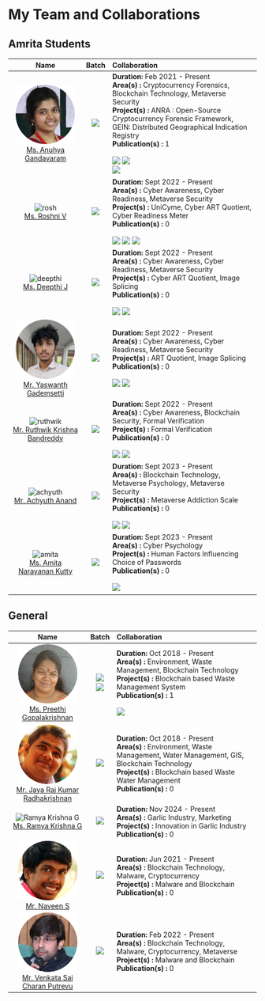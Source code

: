 # My Team and Collaborations

## Amrita Students

|           Name           |  Batch | Collaboration |
|:------------------------:|:------:|:--------------|
| <img src="Team/20CYS/Anu.png" alt="anu" width="120" /> <br/> [Ms. Anuhya Gandavaram]() | ![](https://img.shields.io/badge/M.Tech-20CYS-yellow) | **Duration:** Feb 2021 - Present <br/> **Area(s) :** Cryptocurrency Forensics, Blockchain Technology, Metaverse Security <br/> **Project(s) :** ANRA : Open-Source Cryptocurrency Forensic Framework, <br/> GEIN: Distributed Geographical Indication Registry <br/> **Publication(s) :** 1 <br/> <br/> ![](https://img.shields.io/badge/CyberForensicsCourse-20CY621-green) ![](https://img.shields.io/badge/BlockchainCourse-20CY712-green) <br/> ![](https://img.shields.io/badge/Digital_4N6-1-yellowgreen)  | 
| <img src="https://camo.githubusercontent.com/19d527a3e6e124c6cce96cb83deb1c9f7c091fa15f9bb837fcdbbe414289794f/68747470733a2f2f72616d616775727572616468616b726973686e616e2e6769746875622e696f2f5465616d2f5465616d2f32314359532f526f73686e695f562e706e67" alt="rosh" width="120" /> <br/> [Ms. Roshni V]() | ![](https://img.shields.io/badge/B.Tech-21CYS-brightgreen) | **Duration:** Sept 2022 - Present <br/> **Area(s) :** Cyber Awareness, Cyber Readiness, Metaverse Security <br/> **Project(s) :** UniCyme, Cyber ART Quotient, Cyber Readiness Meter <br/> **Publication(s) :** 0 <br/> <br/> ![](https://img.shields.io/badge/UID-20CYS202-green) ![](https://img.shields.io/badge/-CybeReach-gold) ![](https://img.shields.io/badge/-WiCyS-gold) <br/> | 
| <img src="https://raw.githubusercontent.com/B-RIG/Kerala-Blockchain-Academy-Innovation-Club/main/Assets/Batch-1/Deepthi_J.jpg" alt="deepthi" width="120" /> <br/> [Ms. Deepthi J]() | ![](https://img.shields.io/badge/B.Tech-21CYS-brightgreen) | **Duration:** Sept 2022 - Present <br/> **Area(s) :** Cyber Awareness, Cyber Readiness, Metaverse Security <br/> **Project(s) :** Cyber ART Quotient, Image Splicing <br/> **Publication(s) :** 0 <br/> <br/> ![](https://img.shields.io/badge/UID-20CYS202-green) ![](https://img.shields.io/badge/-WiCyS-gold) <br/> | 
| <img src="https://raw.githubusercontent.com/B-RIG/Kerala-Blockchain-Academy-Innovation-Club/main/Assets/Batch-1/Yaswanth.jpg" alt="yaswanth" width="120" /> <br/> [Mr. Yaswanth Gademsetti]() | ![](https://img.shields.io/badge/B.Tech-21CYS-brightgreen) | **Duration:** Sept 2022 - Present <br/> **Area(s) :** Cyber Awareness, Cyber Readiness, Metaverse Security <br/> **Project(s) :** ART Quotient, Image Splicing  <br/> **Publication(s) :** 0 <br/> <br/> ![](https://img.shields.io/badge/UID-20CYS202-green) ![](https://img.shields.io/badge/-WiCyS-gold) <br/> | 
| <img src="https://raw.githubusercontent.com/B-RIG/Kerala-Blockchain-Academy-Innovation-Club/main/Assets/Batch-1/Ruthwik_Krishna.png" alt="ruthwik" width="120" /> <br/> [Mr. Ruthwik Krishna Bandreddy]() | ![](https://img.shields.io/badge/B.Tech-21CYS-brightgreen) | **Duration:** Sept 2022 - Present <br/> **Area(s) :** Cyber Awareness, Blockchain Security, Formal Verification <br/> **Project(s) :** Formal Verification  <br/> **Publication(s) :** 0 <br/> <br/> ![](https://img.shields.io/badge/UID-20CYS202-green) ![](https://img.shields.io/badge/-Hyperledger_Mentorship-2024-gold) <br/> | 
| <img src="" alt="achyuth" width="120" /> <br/> [Mr. Achyuth Anand]() | ![](https://img.shields.io/badge/B.Tech-21CYS-brightgreen) | **Duration:** Sept 2023 - Present <br/> **Area(s) :** Blockchain Technology, Metaverse Psychology, Metaverse Security <br/> **Project(s) :** Metaverse Addiction Scale  <br/> **Publication(s) :** 0 <br/> <br/> ![](https://img.shields.io/badge/UID-20CYS202-green) ![](https://img.shields.io/badge/-Hyperledger_Mentorship-2024-gold) <br/> | 
| <img src="" alt="amita" width="120" /> <br/> [Ms. Amita Narayanan Kutty]() | ![](https://img.shields.io/badge/B.Tech-22CYS-brightgreen) | **Duration:** Sept 2023 - Present <br/> **Area(s) :** Cyber Psychology <br/> **Project(s) :** Human Factors Influencing Choice of Passwords  <br/> **Publication(s) :** 0 <br/> <br/>  ![](https://img.shields.io/badge/-WiCyS-gold) <br/> | 

## General

|           Name           |  Batch | Collaboration |
|:------------------------:|:------:|:--------------|
| <img src="Team/General/Preethi.png" alt="preethi" width="120" /> <br/> [Ms. Preethi Gopalakrishnan]() | ![](https://img.shields.io/badge/College-Krishna-brightgreen) <br/> ![](https://img.shields.io/badge/Lab-நம்Chain®-brightgreen) | **Duration:** Oct 2018 - Present <br/> **Area(s) :** Environment, Waste Management, Blockchain Technology <br/> **Project(s) :** Blockchain based Waste Management System <br/> **Publication(s) :** 1 <br/> <br/> ![](https://img.shields.io/badge/IJEAT-1-yellow) | 
| <img src="Team/General/JRK.png" alt="Jaya Raj Kumar" width="120" /> <br/> [Mr. Jaya Raj Kumar Radhakrishnan]() | ![](https://img.shields.io/badge/Lab-நம்Chain®-brightgreen) | **Duration:** Oct 2018 - Present <br/> **Area(s) :** Environment, Waste Management, Water Management, GIS, Blockchain Technology <br/> **Project(s) :** Blockchain based Waste Water Management <br/> **Publication(s) :** 0  | 
| <img src="Team/General/RKG.png" alt="Ramya Krishna G" width="120" /> <br/> [Ms. Ramya Krishna G]() | ![](https://img.shields.io/badge/Lab-நம்Chain®-brightgreen) | **Duration:** Nov 2024 - Present <br/> **Area(s) :** Garlic Industry, Marketing <br/> **Project(s) :** Innovation in Garlic Industry <br/> **Publication(s) :** 0  | 
| <img src="Team/General/NS.png" alt="Naveen S" width="120" /> <br/> [Mr. Naveen S]() | ![](https://img.shields.io/badge/Company-Trellix-brightgreen) | **Duration:** Jun 2021 - Present <br/> **Area(s) :** Blockchain Technology, Malware, Cryptocurrency <br/> **Project(s) :** Malware and Blockchain <br/> **Publication(s) :** 0  | 
| <img src="Team/General/Saicharan.png" alt="Sai Charan" width="120" /> <br/> [Mr. Venkata Sai Charan Putrevu]() | ![](https://img.shields.io/badge/College-IIT_Kanpur-brightgreen) | **Duration:** Feb 2022 - Present <br/> **Area(s) :** Blockchain Technology, Malware, Cryptocurrency, Metaverse <br/> **Project(s) :** Malware and Blockchain <br/> **Publication(s) :** 0  | 

